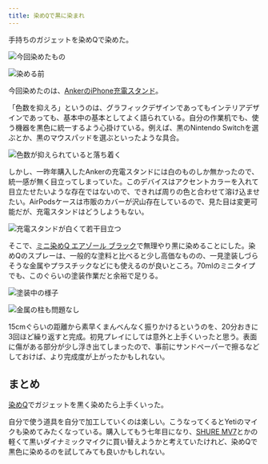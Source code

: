 ```yaml
---
title: 染めQで黒に染まれ
---
```

手持ちのガジェットを染めQで染めた。

![](https://lh4.googleusercontent.com/Pn7bwwdUq-V2MbaR8lTfiyWHnkZCymcjuyIDcDwGQwZF9UUKW_6p18a6reIIgvSe4pY-25yVBpYYDb8CWKuXiacHHZSab2lsTG3e_99BxBD52qGj6DIlwt2ZADlGLOoxBG3FoXCUAanoFokEPuMmotI3sJWIPQw-Ng9l2UyRCr8pKnl9lg1MqYImiYRH "今回染めたもの")

![](https://lh3.googleusercontent.com/FCq3DHZyehJ7AkDLAQAU0oxW2g1uxpdb1Hh1iTT5sYcTZxLsERzZQ2PE9tg2SIf6bLsqHbtaWgKjiVLlsaRm3lLyIxD2cMV3tY4fpLsEd1vOztLzz0j411TPCZiQ6mQWQE77_RdeLGjBna1umoPNM6Q3PnM1EWOddu9PNHFv8773cWIeVXmHcjvNsmNX "染める前")

今回染めたのは、[AnkerのiPhone充電スタンド](https://r7kamura.com/articles/2021-09-06-anker-iphone-stand)。

「色数を抑えろ」というのは、グラフィックデザインであってもインテリアデザインであっても、基本中の基本としてよく語られている。自分の作業机でも、使う機器を黒色に統一するよう心掛けている。例えば、黒のNintendo Switchを選ぶとか、黒のマウスパッドを選ぶといったような具合。

![](https://lh5.googleusercontent.com/05DGfeNxoykdgnd3LLabOkF-v_d3dgrVlOPFrM3Z-6eKwbKJ3rZCx_oQ7QqhL75Wqcuoictv8CJqLjk9vfb_SFf_j-tcj3SJrvbmTNon2A9Py1Wl5hmxd8k-TtZ0NYORD7sncKF0jCCN4VYqw0EimJ4GQDuHpgRAinBj9DR9VLnq76XdJ6Vn4cDJ02dQ "色数が抑えられていると落ち着く")

しかし、一昨年購入したAnkerの充電スタンドには白のものしか無かったので、統一感が無く目立ってしまっていた。このデバイスはアクセントカラーを入れて目立たせたいような存在ではないので、できれば周りの色と合わせて溶け込ませたい。AirPodsケースは市販のカバーが沢山存在しているので、見た目は変更可能だが、充電スタンドはどうしようもない。

![](https://lh4.googleusercontent.com/8Rt8nbTodVhUjOEvsiaHV55GUgcfVrFGNYkxjx_6WDoeYCtni2yNmxXwuAnNrH-M5u7p9TI9izsAywZo4V-s6AuPWlBcW4pB0u30eQOUFXsa64uS_pyjGfCfrind2mC6jO-9jFdofUqch0xOpLgyGS5M7NLN-_Zm6kI-WqhzhLZWk4PcyTcpOnjZ6HQI "充電スタンドが白くて若干目立つ")

そこで、[ミニ染めQ エアゾール ブラック](https://www.amazon.co.jp/dp/B003QMFUKO)で無理やり黒に染めることにした。染めQのスプレーは、一般的な塗料と比べると少し高価なものの、一見塗装しづらそうな金属やプラスチックなどにも使えるのが良いところ。70mlのミニタイプでも、このぐらいの塗装作業だと余裕で足りる。

![](https://lh3.googleusercontent.com/KqpPKjwiJCyputLFK5L0DPvGlhMPcsbX9gbbuMo_j-LFH0DHyaaRHHyeah6Yy7GYaixX_5-8KDb9lcB5yZMwa-TGS0yUGg-bsSKl_oYwKX8qKESSWOuBJ8vmGN-pP20Kaw62pvm33-36YZYzKo7gvkJ0Je8Rwk3o2xNCzkTNcpJRIkbYTcLK7xqBhHP6 "塗装中の様子")

![](https://lh6.googleusercontent.com/f57qhcrHnJ311HbaZrma8hFE5XHdKE-Ga5imDOiF7c0QAot4utBeByirY6sH6X8XdP1xht9QmYiECnxsDE_OxZGfEPNJnO-sVKVlpVquwofofg89HvrXAJUGjHytX9aGKFuCcSLQBB6lPJ1FJhrLzCywODaqVEsMr1yCoXNCVJgbnLpzLUBEGYMY0jfJ "金属の柱も問題なし")

15cmぐらいの距離から素早くまんべんなく振りかけるというのを、20分おきに3回ほど繰り返すと完成。初見プレイにしては意外と上手くいったと思う。表面に傷がある部分が少し浮き出てしまったので、事前にサンドペーパーで擦るなどしておけば、より完成度が上がったかもしれない。

まとめ
---

[染めQ](https://www.amazon.co.jp/dp/B003QMFUKO)でガジェットを黒く染めたら上手くいった。

自分で使う道具を自分で加工していくのは楽しい。こうなってくるとYetiのマイクも染めてみたくなっている。購入してもう七年目になり、[SHURE MV7](https://www.amazon.co.jp/dp/B08KY7G1GV)とかの軽くて黒いダイナミックマイクに買い替えようかと考えていたけれど、染めQで黒色に染めるのを試してみても良いかもしれない。
